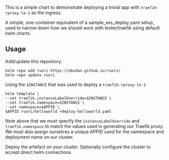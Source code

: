 
This is a simple chart to demonstrate deploying a trivial app with `traefik-rproxy-le-1` as the ingress. 

A simple, one-container equivalent of a sample_ses_deploy.yaml 
setup, used to narrow down how we should work with tester/traefik
using default helm charts. 

## Usage

Add/update this repository:

    helm repo add ruori https://ebudan.github.io/ruori/
    helm repo update ruori

Using the `$INSTANCE` that was used to deploy a `traefik-rproxy-le-1`:

    helm template \
    --set traefik.instanceLabelOverride=$INSTANCE \
    --set traefik.namespace=$INSTANCE \
    --set namespace=$APPID \
    $APPID ruori/helloworld >deploy-helloworld.yaml

Note above that we _must_ specify the `instanceLabelOverride` and `traefik.namespace` to match the values used in generating our Traefik proxy. We must also assign ourselces a unique APPID used for the namespace and deployment name on our cluster. 

Deploy the artefact on your cluster. Optionally configure the cluster to accept direct helm connections. 
